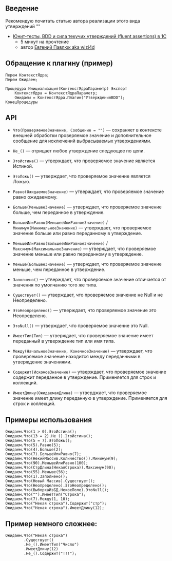 Введение
---

Рекомендую почитать статью автора реализации этого вида утверждений ""
* [Юнит-тесты, BDD и сила текучих утверждений (fluent assertions) в 1С](http://habrahabr.ru/post/260013/)
    - 5 минут на прочтение
    * автор [Евгений Павлюк aka wizi4d](https://github.com/wizi4d)

Обращение к плагину (пример)
----

```
Перем КонтекстЯдра;
Перем Ожидаем;

Процедура Инициализация(КонтекстЯдраПараметр) Экспорт
	КонтекстЯдра = КонтекстЯдраПараметр;
	Ожидаем = КонтекстЯдра.Плагин("УтвержденияBDD");
КонецПроцедуры
```

API
---


+ `Что(ПроверяемоеЗначение, Сообщение = "")` — сохраняет в контексте внешней обработки проверяемое значение и дополнительное сообщение для исключений выбрасываемых утверждениями.

+ `Не_()` — отрицает любое утверждение следующее по цепи.

+ `ЭтоИстина()` — утверждает, что проверяемое значение является Истиной.

+ `ЭтоЛожь()` — утверждает, что проверяемое значение является Ложью.

+ `Равно(ОжидаемоеЗначение)` — утверждает, что проверяемое значение равно ожидаемому.

+ `Больше(МеньшееЗначение)` — утверждает, что проверяемое значение больше, чем переданное в утверждение.

+ `БольшеИлиРавно(МеньшееИлиРавноеЗначение)` / `Минимум(МинимальноеЗначение)` — утверждает, что проверяемое значение больше или равно переданному в утверждение.

+ `МеньшеИлиРавно(БольшееИлиРавноеЗначение)` / `Максимум(МаксимальноеЗначение)` — утверждает, что проверяемое значение меньше или равно переданному в утверждение.

+ `Меньше(БольшееЗначение)` — утверждает, что проверяемое значение меньше, чем переданное в утверждение.

+ `Заполнено()` — утверждает, что проверяемое значение отличается от значения по умолчанию того же типа.

+ `Существует()` — утверждает, что проверяемое значение не Null и не Неопределено.

+ `ЭтоНеопределено()` — утверждает, что проверяемое значение это Неопределено.

+ `ЭтоNull()` — утверждает, что проверяемое значение это Null.

+ `ИмеетТип(Тип)` — утверждает, что проверяемое значение имеет переданный в утверждение тип или имя типа.

+ `Между(НачальноеЗначение, КонечноеЗначение)` — утверждает, что проверяемое значение находится между переданными в утверждение значениями.

+ `Содержит(ИскомоеЗначение)` — утверждает, что проверяемое значение содержит переданное в утверждение. Применяется для строк и коллекций.

+ `ИмеетДлину(ОжидаемаяДлина)` — утверджает, что проверяемое значение имеет длину переданную в утверждение. Применяется для строк и коллекций.

Примеры использования
---

```
Ожидаем.Что(1 > 0).ЭтоИстина();
Ожидаем.Что(13 = 2).Не_().ЭтоИстина();
Ожидаем.Что(5 = 7).ЭтоЛожь();
Ожидаем.Что(5).Равно(5);
Ожидаем.Что(4).Больше(2);
Ожидаем.Что(7).БольшеИлиРавно(7);
Ожидаем.Что(НекийМассив.Количество()).Минимум(9);
Ожидаем.Что(90).МеньшеИлиРавно(100);
Ожидаем.Что(СтрДлина(НекаяСтрока)).Максимум(90);
Ожидаем.Что(55).Меньше(56);
Ожидаем.Что(1).Заполнено();
Ожидаем.Что(Новый Массив).Существует();
Ожидаем.Что(Неопределено).ЭтоНеопределено();
Ожидаем.Что(ВыборкаИзБД.НекоеПоле).ЭтоNull();
Ожидаем.Что("").ИмеетТип("Строка");
Ожидаем.Что(7).Между(1, 10);
Ожидаем.Что("Некая строка").Содержит("стр");
Ожидаем.Что("Некая строка").ИмеетДлину(12);
```

Пример немного сложнее:
---

```
Ожидаем.Что("Некая строка")
		.Существует()
		.Не_().ИмеетТип("Число")
		.ИмеетДлину(12)
		.Не_().Содержит("!!!");
```